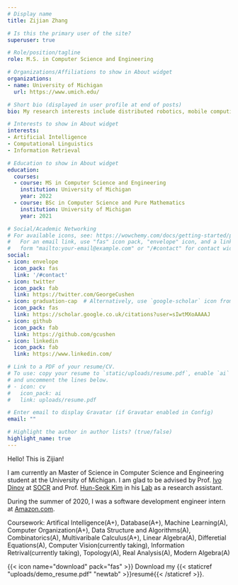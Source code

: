 ```yaml
---
# Display name
title: Zijian Zhang

# Is this the primary user of the site?
superuser: true

# Role/position/tagline
role: M.S. in Computer Science and Engineering

# Organizations/Affiliations to show in About widget
organizations:
- name: University of Michigan
  url: https://www.umich.edu/

# Short bio (displayed in user profile at end of posts)
bio: My research interests include distributed robotics, mobile computing and programmable matter.

# Interests to show in About widget
interests:
- Artificial Intelligence
- Computational Linguistics
- Information Retrieval

# Education to show in About widget
education:
  courses:
  - course: MS in Computer Science and Engineering
    institution: University of Michigan
    year: 2022
  - course: BSc in Computer Science and Pure Mathematics
    institution: University of Michigan
    year: 2021

# Social/Academic Networking
# For available icons, see: https://wowchemy.com/docs/getting-started/page-builder/#icons
#   For an email link, use "fas" icon pack, "envelope" icon, and a link in the
#   form "mailto:your-email@example.com" or "/#contact" for contact widget.
social:
- icon: envelope
  icon_pack: fas
  link: '/#contact'
- icon: twitter
  icon_pack: fab
  link: https://twitter.com/GeorgeCushen
- icon: graduation-cap  # Alternatively, use `google-scholar` icon from `ai` icon pack
  icon_pack: fas
  link: https://scholar.google.co.uk/citations?user=sIwtMXoAAAAJ
- icon: github
  icon_pack: fab
  link: https://github.com/gcushen
- icon: linkedin
  icon_pack: fab
  link: https://www.linkedin.com/

# Link to a PDF of your resume/CV.
# To use: copy your resume to `static/uploads/resume.pdf`, enable `ai` icons in `params.toml`, 
# and uncomment the lines below.
# - icon: cv
#   icon_pack: ai
#   link: uploads/resume.pdf

# Enter email to display Gravatar (if Gravatar enabled in Config)
email: ""

# Highlight the author in author lists? (true/false)
highlight_name: true
---
```


Hello! This is Zijian!

I am currently an Master of Science in Computer Science and Engineering student at the University of Michigan. I am glad to be advised by Prof. [Ivo Dinov](https://www.socr.umich.edu/people/dinov/) at [SOCR](https://www.socr.umich.edu/html/SOCR_Research.html) and Prof. [Hun-Seok Kim](https://kim.engin.umich.edu/) in his [Lab](https://kim.engin.umich.edu/people/) as a research assistant.

During the summer of 2020, I was a software development engineer intern at [Amazon.com](https://www.amazon.com/).

Coursework: Artifical Intelligence(A+), Database(A+), Machine Learning(A), Computer Organization(A+), Data Structure and Algorithms(A), Combinatorics(A), Multivaribale Calculus(A+), Linear Algebra(A), Differetial Equations(A), Computer Vision(currently taking), Information Retrival(currently taking), Topology(A), Real Analysis(A), Modern Algebra(A)

{{< icon name="download" pack="fas" >}} Download my {{< staticref "uploads/demo_resume.pdf" "newtab" >}}resumé{{< /staticref >}}.

